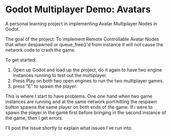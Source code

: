 # Godot Multiplayer Demo: Avatars
A personal learning project in implementing Avatar Multiplayer Nodes in Godot.

The goal of the project: To implement Remote Controllable Avatar Nodes that when despawned or queue_free()'d from instance it will not cause the network code to crash the game.

To get started:

1) Open up Godot and load up the project, do it again to have two engine instances running to test out the multiplayer.
2) Press Play on both two open engines to run the two multiplayer games.
3) press "E" to spawn the player.

This is where I start to have problems. One one hand when two game instances are running and at the same network port hitting the respawn button spawns the same player on both ends of the game.
If i were to spawn the player in the game first before bringing in the second instance of the game, then I get errors.

I'll post the issue shortly to explain what issues I've run into.
